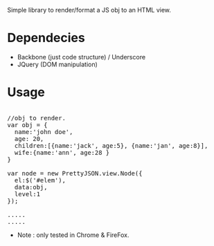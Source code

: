 Simple library to render/format a JS obj to an HTML view.


Dependecies
== 
* Backbone (just code structure) / Underscore 
* JQuery (DOM manipulation)

Usage
==
<pre>

//obj to render.
var obj = {
  name:'john doe',
  age: 20,
  children:[{name:'jack', age:5}, {name:'jan', age:8}],
  wife:{name:'ann', age:28 }
}

var node = new PrettyJSON.view.Node({
  el:$('#elem'),
  data:obj,
  level:1
});

.....
.....
</pre>

* Note : only tested in Chrome & FireFox.
